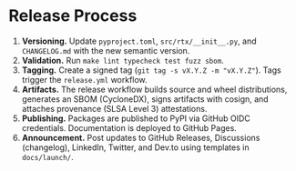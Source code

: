 # Release Process

1. **Versioning.** Update `pyproject.toml`, `src/rtx/__init__.py`, and `CHANGELOG.md` with the new semantic version.
2. **Validation.** Run `make lint typecheck test fuzz sbom`.
3. **Tagging.** Create a signed tag (`git tag -s vX.Y.Z -m "vX.Y.Z"`). Tags trigger the `release.yml` workflow.
4. **Artifacts.** The release workflow builds source and wheel distributions, generates an SBOM (CycloneDX), signs artifacts with cosign, and attaches provenance (SLSA Level 3) attestations.
5. **Publishing.** Packages are published to PyPI via GitHub OIDC credentials. Documentation is deployed to GitHub Pages.
6. **Announcement.** Post updates to GitHub Releases, Discussions (changelog), LinkedIn, Twitter, and Dev.to using templates in `docs/launch/`.

